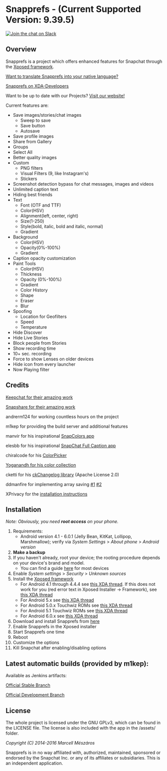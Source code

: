Snapprefs - (Current Supported Version: 9.39.5)
=========
[![Join the chat on Slack](https://snapprefs-dev2.herokuapp.com/badge.svg)](https://snapprefs-dev.herokuapp.com)

Overview
-------
Snapprefs is a project which offers enhanced features for Snapchat through the [Xposed framework](http://forum.xda-developers.com/showthread.php?t=1574401).

[Want to translate Snapprefs into your native language?](http://osl2hw5.oneskyapp.com/collaboration/project?id=154335)

[Snapprefs on XDA-Developers](http://forum.xda-developers.com/xposed/modules/app-snapprefs-ultimate-snapchat-utility-t2947254)

Want to be up to date with our Projects? [Visit our website!](http://snapprefs.com)

Current features are:

- Save images/stories/chat images
  - Sweep to save
  - Save button
  - Autosave
- Save profile images
- Share from Gallery
- Groups
- Select All
- Better quality images
- Custom
  - PNG filters
  - Visual Filters (9, like Instagram's)
  - Stickers
- Screenshot detection bypass for chat messages, images and videos
- Unlimited caption text
- Hiding best friends
- Text
  - Font (OTF and TTF)
  - Color(HSV)
  - Alignment(left, center, right)
  - Size(1-250)
  - Style(bold, italic, bold and italic, normal)
  - Gradient
- Background
  - Color(HSV)
  - Opacity(0%-100%)
  - Gradient
- Caption opacity customization
- Paint Tools
  - Color(HSV)
  - Thickness
  - Opacity (0%-100%)
  - Gradient
  - Color History
  - Shape
  - Eraser
  - Blur
- Spoofing
  - Location for Geofilters
  - Speed
  - Temperature
- Hide Discover
- Hide Live Stories
- Block people from Stories
- Show recording time
- 10+ sec. recording
- Force to show Lenses on older devices
- Hide icon from every launcher
- Now Playing filter

Credits
-------

[Keepchat for their amazing work](https://github.com/P1nGu1n/Keepchat)

[Snapshare for their amazing work](https://github.com/P1nGu1n/Snapshare)

andrerm124 for working countless hours on the project

m1kep for providing the build server and additional features

manvir for his inspirational [SnapColors app](http://repo.xposed.info/module/com.manvir.snapcolors)

elesbb for his inspirational [SnapChat Full Caption app](http://repo.xposed.info/module/com.elesbb.snapchatfullcaption)

chiralcode for his [ColorPicker](https://github.com/chiralcode/Android-Color-Picker)

[Yoganandh for his color collection](https://gist.github.com/VenomVendor/6857539)

cketti for his [ckChangelog library](https://github.com/cketti/ckChangeLog) (Apache License 2.0)

ddmanfire for implementing array saving [#1](https://github.com/ddmanfire/Snapprefs/commit/dc2e199c74a3729f0c50365597577a37fb312b2e) [#2](https://github.com/ddmanfire/Snapprefs/commit/03fa8783cd3d21dabdfebbd572eb7481fccbe48b)

XPrivacy for the [installation instructions](https://github.com/M66B/XPrivacy/blob/master/README.md#installation)

Installation
------------------
*Note: Obviously, you need __root access__ on your phone.*

1. Requirements:
	* Android version 4.1 - 6.0.1 (Jelly Bean, KitKat, Lollipop, Marshmallow); verify via *System Settings* > *About phone* > *Android version*
1. **Make a backup**
1. If you haven't already, root your device; the rooting procedure depends on your device's brand and model.
	* You can find a guide [here](http://www.androidcentral.com/root) for most devices
1. Enable *System settings* > *Security* > *Unknown sources*
1. Install the [Xposed framework](http://forum.xda-developers.com/xposed)
	* For Android 4.1 through 4.4.4 see [this XDA thread](http://forum.xda-developers.com/xposed/xposed-installer-versions-changelog-t2714053). If this does not work for you (red error text in Xposed Installer -> Framework), see [this XDA thread](http://forum.xda-developers.com/xposed/xposed-android-4-4-4-t3249895)
	* For Android 5.x see [this XDA thread](http://forum.xda-developers.com/showthread.php?t=3034811)
	* For Android 5.0.x Touchwiz ROMs see [this XDA thread](http://forum.xda-developers.com/xposed/unofficial-xposed-samsung-lollipop-t3113463)
	* For Android 5.1 Touchwiz ROMs see [this XDA thread](http://forum.xda-developers.com/xposed/unofficial-xposed-samsung-lollipop-t3180960)
	* For Android 6.0.x see [this XDA thread](http://forum.xda-developers.com/showthread.php?t=3034811)
1. Download and install Snapprefs from [here](http://repo.xposed.info/module/com.marz.snapprefs)
1. Enable Snapprefs in the Xposed installer
1. Start Snapprefs one time
1. Reboot
1. Customize the options
1. Kill Snapchat after enabling/disabling options 

Latest automatic builds (provided by m1kep):
-------
Available as Jenkins artifacts:

[Official Stable Branch](http://bit.ly/SPOfficialStable)

[Official Development Branch](http://bit.ly/SPOfficialDevelopment)

License
-------
The whole project is licensed under the GNU GPLv3, which can be found in the LICENSE file.
The license is also included with the app in the /assets/ folder.

*Copyright (C) 2014-2016 Marcell Mészáros*

Snapprefs is in no way affiliated with, authorized, maintained, sponsored or endorsed by the Snapchat Inc. or any of its affiliates or subsidiaries. This is an independent application.
